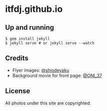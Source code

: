 # itfdj.github.io

## Up and running

```
$ gem install jekyll
$ jekyll serve # or jekyll serve --watch
```

## Credits

- Flyer images: [@shiodeyaku](https://twitter.com/shiodeyaku)
- Background movie for front page: [@ONI_37](https://twitter.com/ONI_37)

## License

All photos under this site are copyrighted.
